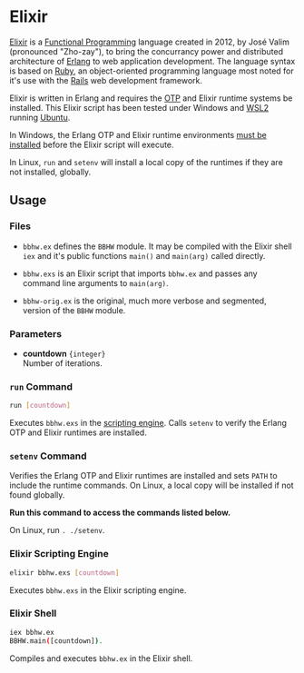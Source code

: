 # Elixir

[Elixir] is a [Functional Programming] language created in 2012, by Jos&#233; 
Valim (pronounced "Zho-zay"), to bring the concurrancy power and distributed 
architecture of [Erlang] to web application development. The language syntax is
based on [Ruby], an object-oriented programming language most noted for it's use
with the [Rails] web development framework.

Elixir is written in Erlang and requires the [OTP] and Elixir runtime systems
be installed. This Elixir script has been tested under Windows and [WSL2] 
running [Ubuntu].

In Windows, the Erlang OTP and Elixir runtime environments [must be installed][winstall] before the Elixir script will execute.

In Linux, `run` and `setenv` will install a local copy of the runtimes if they
are not installed, globally.

## Usage

### Files

- `bbhw.ex` defines the `BBHW` module. It may be compiled with the Elixir shell 
  `iex` and it's public functions `main()` and `main(arg)` called directly.

- `bbhw.exs` is an Elixir script that imports `bbhw.ex` and passes any command 
  line arguments to `main(arg)`.

- `bbhw-orig.ex` is the original, much more verbose and segmented, version of
  the `BBHW` module.   

### Parameters

- **countdown** `{integer}`  
  Number of iterations.


### `run` Command

```sh
run [countdown]
```
Executes `bbhw.exs` in the [scripting engine][elixir]. Calls `setenv` to verify
the Erlang OTP and Elixir runtimes are installed.


### `setenv` Command

Verifies the Erlang OTP and Elixir runtimes are installed and sets `PATH` to
include the runtime commands. On Linux, a local copy will be installed if not 
found globally.

**Run this command to access the commands listed below.** 

On Linux, run `. ./setenv`.


### Elixir Scripting Engine

```sh
elixir bbhw.exs [countdown]
```
Executes `bbhw.exs` in the Elixir scripting engine.


### Elixir Shell

```sh
iex bbhw.ex 
BBHW.main([countdown]).
```
Compiles and executes `bbhw.ex` in the Elixir shell.


[Elixir]:                  https://elixir-lang.org/
[Elixir: The Documentary]: https://cult.honeypot.io/originals/elixir-the-documentary/
[Erlang]:                  https://en.wikipedia.org/wiki/Erlang_(programming_language)
[Functional Programming]:  https://en.wikipedia.org/wiki/Functional_programming
[OTP]:                     https://en.wikipedia.org/wiki/Open_Telecom_Platform
[Ruby]:                    https://www.ruby-lang.org/en/
[Rails]:                   https://rubyonrails.org/
[Ubuntu]:                  https://ubuntu.com
[winstall]:                https://elixir-lang.org/install.html#windows
[WSL2]:                    https://learn.microsoft.com/en-us/windows/wsl/about
